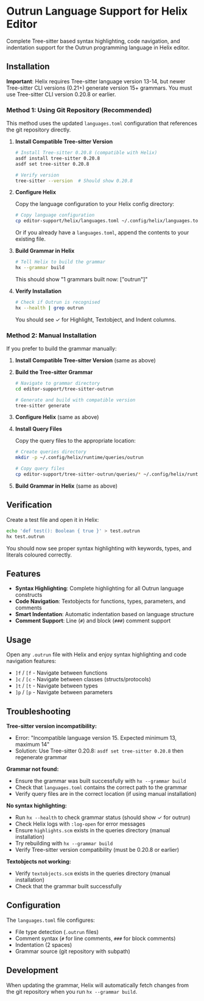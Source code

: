 # Outrun Language Support for Helix Editor

Complete Tree-sitter based syntax highlighting, code navigation, and indentation support for the Outrun programming language in Helix editor.

## Installation

**Important**: Helix requires Tree-sitter language version 13-14, but newer Tree-sitter CLI versions (0.21+) generate version 15+ grammars. You must use Tree-sitter CLI version 0.20.8 or earlier.

### Method 1: Using Git Repository (Recommended)

This method uses the updated `languages.toml` configuration that references the git repository directly.

1. **Install Compatible Tree-sitter Version**

   ```bash
   # Install Tree-sitter 0.20.8 (compatible with Helix)
   asdf install tree-sitter 0.20.8
   asdf set tree-sitter 0.20.8

   # Verify version
   tree-sitter --version  # Should show 0.20.8
   ```

2. **Configure Helix**

   Copy the language configuration to your Helix config directory:

   ```bash
   # Copy language configuration
   cp editor-support/helix/languages.toml ~/.config/helix/languages.toml
   ```

   Or if you already have a `languages.toml`, append the contents to your existing file.

3. **Build Grammar in Helix**

   ```bash
   # Tell Helix to build the grammar
   hx --grammar build
   ```

   This should show "1 grammars built now: ["outrun"]"

4. **Verify Installation**

   ```bash
   # Check if Outrun is recognised
   hx --health | grep outrun
   ```

   You should see ✓ for Highlight, Textobject, and Indent columns.

### Method 2: Manual Installation

If you prefer to build the grammar manually:

1. **Install Compatible Tree-sitter Version** (same as above)

2. **Build the Tree-sitter Grammar**

   ```bash
   # Navigate to grammar directory
   cd editor-support/tree-sitter-outrun

   # Generate and build with compatible version
   tree-sitter generate
   ```

3. **Configure Helix** (same as above)

4. **Install Query Files**

   Copy the query files to the appropriate location:

   ```bash
   # Create queries directory
   mkdir -p ~/.config/helix/runtime/queries/outrun

   # Copy query files
   cp editor-support/tree-sitter-outrun/queries/* ~/.config/helix/runtime/queries/outrun/
   ```

5. **Build Grammar in Helix** (same as above)

## Verification

Create a test file and open it in Helix:

```bash
echo 'def test(): Boolean { true }' > test.outrun
hx test.outrun
```

You should now see proper syntax highlighting with keywords, types, and literals coloured correctly.

## Features

- **Syntax Highlighting**: Complete highlighting for all Outrun language constructs
- **Code Navigation**: Textobjects for functions, types, parameters, and comments
- **Smart Indentation**: Automatic indentation based on language structure
- **Comment Support**: Line (`#`) and block (`###`) comment support

## Usage

Open any `.outrun` file with Helix and enjoy syntax highlighting and code navigation features:

- `]f` / `[f` - Navigate between functions
- `]c` / `[c` - Navigate between classes (structs/protocols)
- `]t` / `[t` - Navigate between types
- `]p` / `[p` - Navigate between parameters

## Troubleshooting

**Tree-sitter version incompatibility:**

- Error: "Incompatible language version 15. Expected minimum 13, maximum 14"
- Solution: Use Tree-sitter 0.20.8: `asdf set tree-sitter 0.20.8` then regenerate grammar

**Grammar not found:**

- Ensure the grammar was built successfully with `hx --grammar build`
- Check that `languages.toml` contains the correct path to the grammar
- Verify query files are in the correct location (if using manual installation)

**No syntax highlighting:**

- Run `hx --health` to check grammar status (should show ✓ for outrun)
- Check Helix logs with `:log-open` for error messages
- Ensure `highlights.scm` exists in the queries directory (manual installation)
- Try rebuilding with `hx --grammar build`
- Verify Tree-sitter version compatibility (must be 0.20.8 or earlier)

**Textobjects not working:**

- Verify `textobjects.scm` exists in the queries directory (manual installation)
- Check that the grammar built successfully

## Configuration

The `languages.toml` file configures:

- File type detection (`.outrun` files)
- Comment syntax (`#` for line comments, `###` for block comments)
- Indentation (2 spaces)
- Grammar source (git repository with subpath)

## Development

When updating the grammar, Helix will automatically fetch changes from the git repository when you run `hx --grammar build`.
